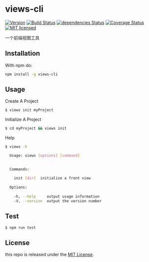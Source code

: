 # views-cli

[![Version](http://img.shields.io/npm/v/views-cli.svg)](https://www.npmjs.org/package/views-cli)
[![Build Status](https://travis-ci.org/kenode/views-cli.svg?branch=master)](https://travis-ci.org/kenode/views-cli)
[![dependencies Status](https://david-dm.org/kenode/views-cli/status.svg)](https://david-dm.org/kenode/views-cli)
[![Coverage Status](https://img.shields.io/codecov/c/github/kenode/views-cli/master.svg)](https://codecov.io/github/kenode/views-cli)
[![MIT licensed](https://img.shields.io/badge/license-MIT-blue.svg)](./LICENSE)

一个前端视图工具

## Installation
With npm do:
```bash
npm install -g views-cli
```

## Usage

Create A Project
```bash
$ views init myProject
```

Initialize A Project
```bash
$ cd myProject && views init
```

Help
```bash
$ views -h

  Usage: views [options] [command]                                                                                                
                                                                                                                                
                                                                                                                                
  Commands:                                                                                                                     
                                                                                                                                
    init [dir]  initialize a front view                                                                                         
                                                                                                                                
  Options:                                                                                                                      
                                                                                                                                
    -h, --help     output usage information                                                                                     
    -V, --version  output the version number
```

## Test

```bash
$ npm run test
```

## License

this repo is released under the [MIT
License](http://www.opensource.org/licenses/MIT).